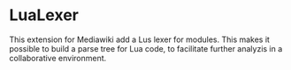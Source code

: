 # LuaLexer
This extension for Mediawiki add a Lus lexer for modules. This makes it possible to build a parse tree for Lua code, to facilitate further analyzis in a collaborative environment.
